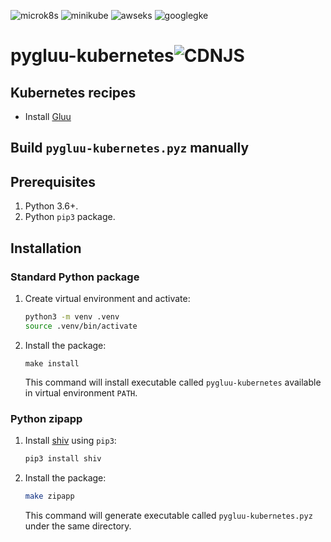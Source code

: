 ![microk8s](https://github.com/GluuFederation/cloud-native-edition/workflows/microk8s/badge.svg?branch=4.1)
![minikube](https://github.com/GluuFederation/cloud-native-edition/workflows/minikube/badge.svg?branch=4.1)
![awseks](https://github.com/GluuFederation/cloud-native-edition/workflows/awseks/badge.svg?branch=4.1)
![googlegke](https://github.com/GluuFederation/cloud-native-edition/workflows/googlegke/badge.svg?branch=4.1)


# pygluu-kubernetes![CDNJS](https://img.shields.io/badge/Release-v1.0.3-green.svg?style=for-the-badge)

## Kubernetes recipes

- Install [Gluu](https://github.com/GluuFederation/cloud-native-edition/tree/4.1/pygluu/kubernetes/templates/)

## Build `pygluu-kubernetes.pyz` manually

## Prerequisites

1.  Python 3.6+.
1.  Python `pip3` package.

## Installation

### Standard Python package

1.  Create virtual environment and activate:

    ```sh
    python3 -m venv .venv
    source .venv/bin/activate
    ```

1.  Install the package:

    ```
    make install
    ```

    This command will install executable called `pygluu-kubernetes` available in virtual environment `PATH`.

### Python zipapp

1.  Install [shiv](https://shiv.readthedocs.io/) using `pip3`:

    ```sh
    pip3 install shiv
    ```

1.  Install the package:

    ```sh
    make zipapp
    ```

    This command will generate executable called `pygluu-kubernetes.pyz` under the same directory.
    
 